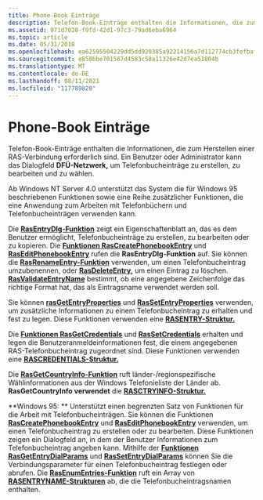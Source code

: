 ```yaml
---
title: Phone-Book Einträge
description: Telefon-Book-Einträge enthalten die Informationen, die zum Herstellen einer RAS-Verbindung erforderlich sind. Ein Benutzer oder Administrator kann das Dialogfeld DFÜ-Netzwerk, um Telefonbucheinträge zu erstellen, zu bearbeiten und zu wählen.
ms.assetid: 971d7020-f9fd-42d1-97c3-79ad6eba6964
ms.topic: article
ms.date: 05/31/2018
ms.openlocfilehash: ea62595504229dd5dd920385a92214156a7d112774cb3fefbaff3f1b5edc7cbe
ms.sourcegitcommit: e858bbe701567d4583c50a11326e42d7ea51804b
ms.translationtype: MT
ms.contentlocale: de-DE
ms.lasthandoff: 08/11/2021
ms.locfileid: "117789820"
---
```

# <a name="phone-book-entries"></a>Phone-Book Einträge

Telefon-Book-Einträge enthalten die Informationen, die zum Herstellen einer RAS-Verbindung erforderlich sind. Ein Benutzer oder Administrator kann das Dialogfeld **DFÜ-Netzwerk,** um Telefonbucheinträge zu erstellen, zu bearbeiten und zu wählen.

Ab Windows NT Server 4.0 unterstützt das System die für Windows 95 beschriebenen Funktionen sowie eine Reihe zusätzlicher Funktionen, die eine Anwendung zum Arbeiten mit Telefonbüchern und Telefonbucheinträgen verwenden kann.

Die [**RasEntryDlg-Funktion**](/windows/desktop/api/Rasdlg/nf-rasdlg-rasentrydlga) zeigt ein Eigenschaftenblatt an, das es dem Benutzer ermöglicht, Telefonbucheinträge zu erstellen, zu bearbeiten oder zu kopieren. Die [**Funktionen RasCreatePhonebookEntry**](/windows/desktop/api/Ras/nf-ras-rascreatephonebookentrya) und [**RasEditPhonebookEntry**](/windows/desktop/api/Ras/nf-ras-raseditphonebookentrya) rufen die **RasEntryDlg-Funktion** auf. Sie können die [**RasRenameEntry-Funktion**](/windows/desktop/api/Ras/nf-ras-rasrenameentrya) verwenden, um einen Telefonbucheintrag umzubenennen, oder [**RasDeleteEntry,**](/windows/desktop/api/Ras/nf-ras-rasdeleteentrya) um einen Eintrag zu löschen. [**RasValidateEntryName**](/windows/desktop/api/Ras/nf-ras-rasvalidateentrynamea) bestimmt, ob eine angegebene Zeichenfolge das richtige Format hat, das als Eintragsname verwendet werden soll.

Sie können [**rasGetEntryProperties**](/windows/desktop/api/Ras/nf-ras-rasgetentrypropertiesa) und [**RasSetEntryProperties**](/windows/desktop/api/Ras/nf-ras-rassetentrypropertiesa) verwenden, um zusätzliche Informationen zu einem Telefonbucheintrag zu erhalten und fest zu legen. Diese Funktionen verwenden eine [**RASENTRY-Struktur.**](/previous-versions/windows/desktop/legacy/aa377274(v=vs.85))

Die [**Funktionen RasGetCredentials**](/windows/desktop/api/Ras/nf-ras-rasgetcredentialsa) und [**RasSetCredentials**](/windows/desktop/api/Ras/nf-ras-rassetcredentialsa) erhalten und legen die Benutzeranmeldeinformationen fest, die einem angegebenen RAS-Telefonbucheintrag zugeordnet sind. Diese Funktionen verwenden eine [**RASCREDENTIALS-Struktur.**](/previous-versions/windows/desktop/legacy/aa376730(v=vs.85))

Die [**RasGetCountryInfo-Funktion**](/windows/desktop/api/Ras/nf-ras-rasgetcountryinfoa) ruft länder-/regionspezifische Wählinformationen aus der Windows Telefonieliste der Länder ab. **RasGetCountryInfo verwendet** die [**RASCTRYINFO-Struktur.**](/previous-versions/windows/desktop/legacy/aa376731(v=vs.85))

**Windows 95: ** Unterstützt einen begrenzten Satz von Funktionen für die Arbeit mit Telefonbucheinträgen. Sie können die Funktionen [**RasCreatePhonebookEntry**](/windows/desktop/api/Ras/nf-ras-rascreatephonebookentrya) und [**RasEditPhonebookEntry**](/windows/desktop/api/Ras/nf-ras-raseditphonebookentrya) verwenden, um einen Telefonbucheintrag zu erstellen oder zu bearbeiten. Diese Funktionen zeigen ein Dialogfeld an, in dem der Benutzer Informationen zum Telefonbucheintrag angeben kann. Mithilfe der [**Funktionen RasGetEntryDialParams**](/windows/desktop/api/Ras/nf-ras-rasgetentrydialparamsa) und [**RasSetEntryDialParams**](/windows/desktop/api/Ras/nf-ras-rassetentrydialparamsa) können Sie die Verbindungsparameter für einen Telefonbucheintrag festlegen oder abrufen. Die [**RasEnumEntries-Funktion**](/windows/desktop/api/Ras/nf-ras-rasenumentriesa) ruft ein Array von [**RASENTRYNAME-Strukturen**](/previous-versions/windows/desktop/legacy/aa377267(v=vs.85)) ab, die die Telefonbucheintragsnamen enthalten.

 

 